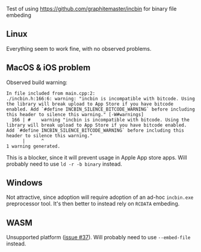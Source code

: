 Test of using https://github.com/graphitemaster/incbin for binary file embeding

## Linux
Everything seem to work fine, with no observed problems.

## MacOS & iOS problem
Observed build warning:
```
In file included from main.cpp:2:
./incbin.h:166:6: warning: "incbin is incompatible with bitcode. Using the library will break upload to App Store if you have bitcode enabled. Add `#define INCBIN_SILENCE_BITCODE_WARNING` before including this header to silence this warning." [-W#warnings]
  166 | #    warning "incbin is incompatible with bitcode. Using the library will break upload to App Store if you have bitcode enabled. Add `#define INCBIN_SILENCE_BITCODE_WARNING` before including this header to silence this warning."
      |      ^
1 warning generated.
```

This is a blocker, since it will prevent usage in Apple App store apps. Will probably need to use `ld -r -b binary` instead.

## Windows
Not attractive, since adoption will require adoption of an ad-hoc `incbin.exe` preprocessor tool. It's then better to instead rely on `RCDATA` embeding.

## WASM
Unsupported platform ([issue #37](https://github.com/graphitemaster/incbin/issues/37)). Will probably need to use `--embed-file` instead.
